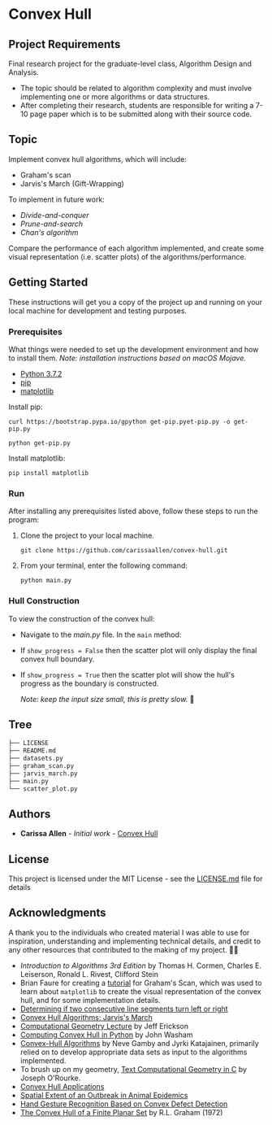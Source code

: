 # Convex Hull

## Project Requirements
Final research project for the graduate-level class, Algorithm Design and Analysis. 
* The topic should be related to algorithm complexity and must involve implementing one or more algorithms or data structures.
* After completing their research, students are responsible for writing a 7-10 page paper which is to be submitted along with their source code.

## Topic
Implement convex hull algorithms, which will include:
* Graham's scan
* Jarvis's March (Gift-Wrapping)

To implement in future work:
* _Divide-and-conquer_
* _Prune-and-search_
* _Chan's algorithm_

Compare the performance of each algorithm implemented, and create some visual representation (i.e. scatter plots) of the algorithms/performance.

## Getting Started

These instructions will get you a copy of the project up and running on your local machine for development and testing purposes. 

### Prerequisites

What things were needed to set up the development environment and how to install them.
_Note: installation instructions based on macOS Mojave._

* [Python 3.7.2](https://www.python.org/downloads/)
* [pip](https://pip.pypa.io/en/stable/installing/)
* [matplotlib](https://matplotlib.org/api/pyplot_api.html#module-matplotlib.pyplot)

Install pip:
```
curl https://bootstrap.pypa.io/gpython get-pip.pyet-pip.py -o get-pip.py
```
```
python get-pip.py
```

Install matplotlib:
```
pip install matplotlib
``` 

### Run

After installing any prerequisites listed above, follow these steps to run the program:

1. Clone the project to your local machine.<br>

    `git clone https://github.com/carissaallen/convex-hull.git`

2. From your terminal, enter the following command: <br>

    `python main.py`

### Hull Construction

To view the construction of the convex hull:
* Navigate to the _main.py_ file. In the `main` method:
* If `show_progress = False` then the scatter plot will only display the final convex hull boundary.
* If `show_progress = True` then the scatter plot will show the hull's progress as the boundary is constructed. <br>

  _Note: keep the input size small, this is pretty slow._ :turtle: 

## Tree
```bash
├── LICENSE
├── README.md
├── datasets.py
├── graham_scan.py
├── jarvis_march.py
├── main.py
└── scatter_plot.py
```

## Authors

* **Carissa Allen** - *Initial work* - [Convex Hull](https://github.com/carissaallen/convex-hull)

## License

This project is licensed under the MIT License - see the [LICENSE.md](LICENSE.md) file for details

## Acknowledgments
A thank you to the individuals who created material I was able to use for inspiration, understanding and implementing technical details, and credit to any other resources that contributed to the making of my project. 👏🏻

* _Introduction to Algorithms 3rd Edition_ by Thomas H. Cormen, Charles E. Leiserson, Ronald L. Rivest, Clifford Stein
* Brian Faure for creating a [tutorial](https://steemit.com/python/@bfaure/graham-scan-algorithm-background-and-python-code) for Graham's Scan, which was used to learn about `matplotlib` to create the visual representation of the convex hull, and for some implementation details.
* [Determining if two consecutive line segments turn left or right](https://algorithmtutor.com/Computational-Geometry/Determining-if-two-consecutive-segments-turn-left-or-right/)
* [Convex Hull Algorithms: Jarvis's March](https://algorithmtutor.com/Computational-Geometry/Convex-Hull-Algorithms-Jarvis-s-March/)
* [Computational Geometry Lecture](http://jeffe.cs.illinois.edu/teaching/compgeom/notes/01-convexhull.pdf) by Jeff Erickson
* [Computing Convex Hull in Python](https://startupnextdoor.com/computing-convex-hull-in-python/) by John Washam
* [Convex-Hull Algorithms](https://www.researchgate.net/publication/329265407_Convex-Hull_Algorithms_Implementation_Testing_and_Experimentation) by Neve Gamby and Jyrki Katajainen, primarily relied on to develop appropriate data sets as input to the algorithms implemented.
* To brush up on my geometry, [Text Computational Geometry in C](http://crtl-i.com/PDF/comp_c.pdf) by Joseph O'Rourke.
* [Convex Hull Applications](https://www.quora.com/What-are-the-real-life-applications-of-convex-hulls)
* [Spatial Extent of an Outbreak in Animal Epidemics](https://www.pnas.org/content/110/11/4239.full)
* [Hand Gesture Recognition Based on Convex Defect Detection](https://pdfs.semanticscholar.org/ee87/b0b46ed7a31ef90ee672c08a22e028e4537c.pdf)
* [The Convex Hull of a Finite Planar Set](http://www.math.ucsd.edu/~ronspubs/72_10_convex_hull.pdf) by R.L. Graham (1972)
